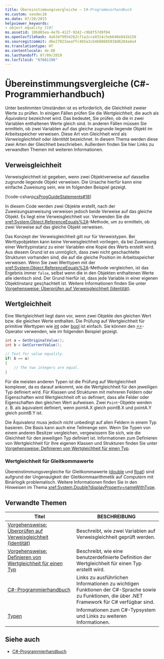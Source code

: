 ```yaml
---
title: Übereinstimmungsvergleiche – C#-Programmierhandbuch
ms.custom: seodec18
ms.date: 07/20/2015
helpviewer_keywords:
- object equality [C#]
ms.assetid: 10b865ea-4e7b-4127-9242-c9b8f57d9f04
ms.openlocfilehash: 4a634f99542b2cf1a2cca9314c5eb648e841b158
ms.sourcegitcommit: d6e27023aeaffc4b5a3cb4b88685018d6284ada4
ms.translationtype: HT
ms.contentlocale: de-DE
ms.lasthandoff: 07/09/2019
ms.locfileid: "67661196"
---
```

# <a name="equality-comparisons-c-programming-guide"></a>Übereinstimmungsvergleiche (C#-Programmierhandbuch)

Unter bestimmten Umständen ist es erforderlich, die Gleichheit zweier Werte zu prüfen. In einigen Fällen prüfen Sie die *Wertgleichheit*, die auch als *Äquivalenz* bezeichnet wird. Das bedeutet, Sie prüfen, ob die in zwei Variablen enthaltenen Werte gleich sind. In anderen Fällen müssen Sie ermitteln, ob zwei Variablen auf das gleiche zugrunde liegende Objekt im Arbeitsspeicher verweisen. Diese Art von Gleichheit wird als *Verweisgleichheit* oder *Identität* bezeichnet. In diesem Thema werden diese zwei Arten der Gleichheit beschrieben. Außerdem finden Sie hier Links zu verwandten Themen mit weiteren Informationen.  
  
## <a name="reference-equality"></a>Verweisgleichheit

 Verweisgleichheit ist gegeben, wenn zwei Objektverweise auf dasselbe zugrunde liegende Objekt verweisen. Die Ursache hierfür kann eine einfache Zuweisung sein, wie im folgenden Beispiel gezeigt.  
  
 [!code-csharp[csProgGuideStatements#18](~/samples/snippets/csharp/VS_Snippets_VBCSharp/csProgGuideStatements/CS/Statements.cs#18)]  
  
 In diesem Code werden zwei Objekte erstellt, nach der Zuweisungsanweisung verweisen jedoch beide Verweise auf das gleiche Objekt. Es liegt eine Verweisgleichheit vor. Verwenden Sie die <xref:System.Object.ReferenceEquals%2A>-Methode, um zu ermitteln, ob zwei Verweise auf das gleiche Objekt verweisen.  
  
 Das Konzept der Verweisgleichheit gilt nur für Verweistypen. Bei Werttypobjekten kann keine Verweisgleichheit vorliegen, da bei Zuweisung einer Werttypinstanz zu einer Variablen eine Kopie des Werts erstellt wird. Aus diesem Grund ist es unmöglich, dass zwei nicht geschachtelte Strukturen vorhanden sind, die auf die gleiche Position im Arbeitsspeicher verweisen. Wenn Sie zwei Werttypen mit der <xref:System.Object.ReferenceEquals%2A>-Methode vergleichen, ist das Ergebnis immer `false`, selbst wenn die in den Objekten enthaltenen Werte alle identisch sind. Der Grund hierfür ist, dass jede Variable in einer eigenen Objektinstanz geschachtelt ist. Weitere Informationen finden Sie unter [Vorgehensweise: Überprüfen auf Verweisgleichheit (Identität)](../../../csharp/programming-guide/statements-expressions-operators/how-to-test-for-reference-equality-identity.md).  

## <a name="value-equality"></a>Wertgleichheit

 Eine Wertgleichheit liegt dann vor, wenn zwei Objekte den gleichen Wert bzw. die gleichen Werte enthalten. Die Prüfung auf Wertgleichheit für primitive Werttypen wie [int](../../../csharp/language-reference/builtin-types/integral-numeric-types.md) oder [bool](../../../csharp/language-reference/keywords/bool.md) ist einfach. Sie können den [==](../../../csharp/language-reference/operators/equality-operators.md#equality-operator-)-Operator verwenden, wie im folgenden Beispiel gezeigt.  
  
```csharp  
int a = GetOriginalValue();  
int b = GetCurrentValue();  
  
// Test for value equality.   
if( b == a)   
{  
    // The two integers are equal.  
}  
```  
  
 Für die meisten anderen Typen ist die Prüfung auf Wertgleichheit komplexer, da es darauf ankommt, wie die Wertgleichheit für den jeweiligen Typ definiert wird. Für Klassen und Strukturen mit mehreren Feldern oder Eigenschaften wird Wertgleichheit oft so definiert, dass alle Felder oder Eigenschaften den gleichen Wert aufweisen. Zwei `Point`-Objekte werden z. B. als äquivalent definiert, wenn pointA.X gleich pointB.X und pointA.Y gleich pointB.Y ist.  
  
 Die Äquivalenz muss jedoch nicht unbedingt auf allen Feldern in einem Typ basieren. Die Basis kann auch eine Teilmenge sein. Wenn Sie Typen von einem anderen Besitzer vergleichen, vergewissern Sie sich, wie die Gleichheit für den jeweiligen Typ definiert ist. Informationen zum Definieren von Wertgleichheit für Ihre eigenen Klassen und Strukturen finden Sie unter [ Vorgehensweise: Definieren von Wertgleichheit für einen Typ](../../../csharp/programming-guide/statements-expressions-operators/how-to-define-value-equality-for-a-type.md).  
  
### <a name="value-equality-for-floating-point-values"></a>Wertgleichheit für Gleitkommawerte

 Übereinstimmungsvergleiche für Gleitkommawerte ([double](../../../csharp/language-reference/builtin-types/floating-point-numeric-types.md) und [float](../../../csharp/language-reference/builtin-types/floating-point-numeric-types.md)) sind aufgrund der Ungenauigkeit der Gleitkommaarithmetik auf Computern mit Binärlogik problematisch. Weitere Informationen finden Sie in den Hinweisen im Thema <xref:System.Double?displayProperty=nameWithType>.  
  
## <a name="related-topics"></a>Verwandte Themen  
  
|Titel|BESCHREIBUNG|  
|-----------|-----------------|  
|[Vorgehensweise: Überprüfen auf Verweisgleichheit (Identität)](../../../csharp/programming-guide/statements-expressions-operators/how-to-test-for-reference-equality-identity.md)|Beschreibt, wie zwei Variablen auf Verweisgleichheit geprüft werden.|  
|[Vorgehensweise: Definieren von Wertgleichheit für einen Typ](../../../csharp/programming-guide/statements-expressions-operators/how-to-define-value-equality-for-a-type.md)|Beschreibt, wie eine benutzerdefinierte Definition der Wertgleichheit für einen Typ erstellt wird.|  
|[C#-Programmierhandbuch](../../../csharp/programming-guide/index.md)|Links zu ausführlichen Informationen zu wichtigen Funktionen der C#-Sprache sowie zu Funktionen, die über .NET Framework für C# verfügbar sind.|  
|[Typen](../../../csharp/programming-guide/types/index.md)|Informationen zum C#-Typsystem und Links zu weiteren Informationen.|  
  
## <a name="see-also"></a>Siehe auch

- [C#-Programmierhandbuch](../../../csharp/programming-guide/index.md)
